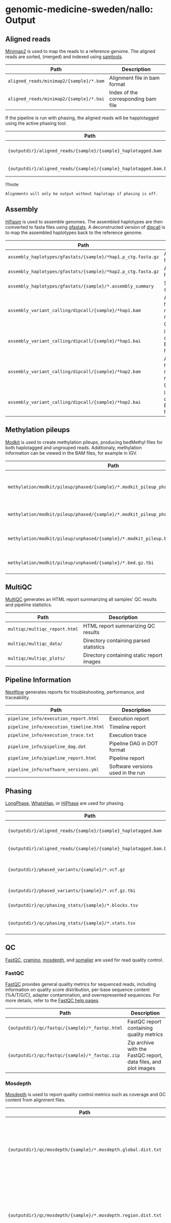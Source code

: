 # genomic-medicine-sweden/nallo: Output

## Aligned reads

[Minimap2](https://github.com/lh3/minimap2) is used to map the reads to a reference genome. The aligned reads are sorted, (merged) and indexed using [samtools](https://github.com/samtools/samtools).

| Path                                    | Description                         |
| --------------------------------------- | ----------------------------------- |
| `aligned_reads/minimap2/{sample}/*.bam` | Alignment file in bam format        |
| `aligned_reads/minimap2/{sample}/*.bai` | Index of the corresponding bam file |

If the pipeline is run with phasing, the aligned reads will be happlotagged using the active phasing tool.

| Path                                                              | Description             |
| ----------------------------------------------------------------- | ----------------------- |
| `{outputdir}/aligned_reads/{sample}/{sample}_haplotagged.bam`     | BAM file with haplotags |
| `{outputdir}/aligned_reads/{sample}/{sample}_haplotagged.bam.bai` | Index of the BAM file   |

!!!note

    Alignments will only be output without haplotags if phasing is off.

## Assembly

[Hifiasm](https://github.com/chhylp123/hifiasm) is used to assemble genomes. The assembled haplotypes are then comverted to fasta files using [gfastats](https://github.com/vgl-hub/gfastats). A deconstructed version of [dipcall](https://github.com/lh3/dipcall) is to map the assembled haplotypes back to the reference genome.

| Path                                                         | Description                                          |
| ------------------------------------------------------------ | ---------------------------------------------------- |
| `assembly_haplotypes/gfastats/{sample}/*hap1.p_ctg.fasta.gz` | Assembled haplotype 1                                |
| `assembly_haplotypes/gfastats/{sample}/*hap2.p_ctg.fasta.gz` | Assembled haplotype 2                                |
| `assembly_haplotypes/gfastats/{sample}/*.assembly_summary`   | Summary statistics                                   |
| `assembly_variant_calling/dipcall/{sample}/*hap1.bam`        | Assembled haplotype 1 mapped to the reference genome |
| `assembly_variant_calling/dipcall/{sample}/*hap1.bai`        | Index of the corresponding BAM file for haplotype 1  |
| `assembly_variant_calling/dipcall/{sample}/*hap2.bam`        | Assembled haplotype 2 mapped to the reference genome |
| `assembly_variant_calling/dipcall/{sample}/*hap2.bai`        | Index of the corresponding BAM file for haplotype 2  |

## Methylation pileups

[Modkit](https://github.com/nanoporetech/modkit) is used to create methylation pileups, producing bedMethyl files for both haplotagged and ungrouped reads. Additionaly, methylation information can be viewed in the BAM files, for example in IGV.

| Path                                                                                | Description                                               |
| ----------------------------------------------------------------------------------- | --------------------------------------------------------- |
| `methylation/modkit/pileup/phased/{sample}/*.modkit_pileup_phased_*.bed.gz`         | bedMethyl file with summary counts from haplotagged reads |
| `methylation/modkit/pileup/phased/{sample}/*.modkit_pileup_phased_ungrouped.bed.gz` | bedMethyl file for ungrouped reads                        |
| `methylation/modkit/pileup/unphased/{sample}/*.modkit_pileup.bed.gz`                | bedMethyl file with summary counts from all reads         |
| `methylation/modkit/pileup/unphased/{sample}/*.bed.gz.tbi`                          | Index of the corresponding bedMethyl file                 |

## MultiQC

[MultiQC](http://multiqc.info) generates an HTML report summarizing all samples' QC results and pipeline statistics.

| Path                          | Description                               |
| ----------------------------- | ----------------------------------------- |
| `multiqc/multiqc_report.html` | HTML report summarizing QC results        |
| `multiqc/multiqc_data/`       | Directory containing parsed statistics    |
| `multiqc/multiqc_plots/`      | Directory containing static report images |

## Pipeline Information

[Nextflow](https://www.nextflow.io/docs/latest/tracing.html) generates reports for troubleshooting, performance, and traceability.

| Path                                    | Description                       |
| --------------------------------------- | --------------------------------- |
| `pipeline_info/execution_report.html`   | Execution report                  |
| `pipeline_info/execution_timeline.html` | Timeline report                   |
| `pipeline_info/execution_trace.txt`     | Execution trace                   |
| `pipeline_info/pipeline_dag.dot`        | Pipeline DAG in DOT format        |
| `pipeline_info/pipeline_report.html`    | Pipeline report                   |
| `pipeline_info/software_versions.yml`   | Software versions used in the run |

## Phasing

[LongPhase](https://github.com/twolinin/longphase), [WhatsHap](https://whatshap.readthedocs.io/en/latest/), or [HiPhase](https://github.com/PacificBiosciences/HiPhase) are used for phasing.

| Path                                                              | Description                   |
| ----------------------------------------------------------------- | ----------------------------- |
| `{outputdir}/aligned_reads/{sample}/{sample}_haplotagged.bam`     | BAM file with haplotags       |
| `{outputdir}/aligned_reads/{sample}/{sample}_haplotagged.bam.bai` | Index of the BAM file         |
| `{outputdir}/phased_variants/{sample}/*.vcf.gz`                   | VCF file with phased variants |
| `{outputdir}/phased_variants/{sample}/*.vcf.gz.tbi`               | Index of the VCF file         |
| `{outputdir}/qc/phasing_stats/{sample}/*.blocks.tsv`              | Phase block file              |
| `{outputdir}/qc/phasing_stats/{sample}/*.stats.tsv`               | Phasing statistics file       |

## QC

[FastQC](http://www.bioinformatics.babraham.ac.uk/projects/fastqc/), [cramino](https://github.com/wdecoster/cramino), [mosdepth](https://github.com/brentp/mosdepth), and [somalier](https://github.com/brentp/somalier) are used for read quality control.

### FastQC

[FastQC](http://www.bioinformatics.babraham.ac.uk/projects/fastqc/) provides general quality metrics for sequenced reads, including information on quality score distribution, per-base sequence content (%A/T/G/C), adapter contamination, and overrepresented sequences. For more details, refer to the [FastQC help pages](http://www.bioinformatics.babraham.ac.uk/projects/fastqc/Help/).

| Path                                           | Description                                                     |
| ---------------------------------------------- | --------------------------------------------------------------- |
| `{outputdir}/qc/fastqc/{sample}/*_fastqc.html` | FastQC report containing quality metrics                        |
| `{outputdir}/qc/fastqc/{sample}/*_fastqc.zip`  | Zip archive with the FastQC report, data files, and plot images |

### Mosdepth

[Mosdepth](https://github.com/brentp/mosdepth) is used to report quality control metrics such as coverage and GC content from alignment files.

| Path                                                          | Description                                                                                                           |
| ------------------------------------------------------------- | --------------------------------------------------------------------------------------------------------------------- |
| `{outputdir}/qc/mosdepth/{sample}/*.mosdepth.global.dist.txt` | Cumulative distribution of bases covered for at least a given coverage value, across chromosomes and the whole genome |
| `{outputdir}/qc/mosdepth/{sample}/*.mosdepth.region.dist.txt` | Cumulative distribution of bases covered for at least a given coverage value, across regions (if a BED file is used)  |
| `{outputdir}/qc/mosdepth/{sample}/*.mosdepth.summary.txt`     | Mosdepth summary file                                                                                                 |
| `{outputdir}/qc/mosdepth/{sample}/*.regions.bed.gz`           | Depth per region (if a BED file is used)                                                                              |
| `{outputdir}/qc/mosdepth/{sample}/*.regions.bed.gz.csi`       | Index of the regions.bed.gz file                                                                                      |

### Cramino

[cramino](https://github.com/wdecoster/cramino) is used to analyze both phased and unphased reads.

| Path                                               | Description                                                                                          |
| -------------------------------------------------- | ---------------------------------------------------------------------------------------------------- |
| `{outputdir}/qc/cramino/phased/{sample}/*.arrow`   | Read length and quality in [Apache Arrow](https://arrow.apache.org/docs/format/Columnar.html) format |
| `{outputdir}/qc/cramino/phased/{sample}/*.txt`     | Summary information in text format                                                                   |
| `{outputdir}/qc/cramino/unphased/{sample}/*.arrow` | Read length and quality in [Apache Arrow](https://arrow.apache.org/docs/format/Columnar.html) format |
| `{outputdir}/qc/cramino/unphased/{sample}/*.txt`   | Summary information in text format                                                                   |

### Somalier

[somalier](https://github.com/brentp/somalier) checks relatedness and sex.

| Path                                                             | Description                                 |
| ---------------------------------------------------------------- | ------------------------------------------- |
| `{outputdir}/predigree/{project}.ped`                            | PED file updated with somalier-inferred sex |
| `{outputdir}/qc/somalier/relate/{project}/{project}.html`        | HTML report                                 |
| `{outputdir}/qc/somalier/relate/{project}/{project}.pairs.tsv`   | Information about sample pairs              |
| `{outputdir}/qc/somalier/relate/{project}/{project}.samples.tsv` | Information about individual samples        |

## Variants

### CNVs

[HiFiCNV](https://github.com/PacificBiosciences/HiFiCNV) is used to call CNVs, producing copy number, depth, and MAF tracks for IGV.

| Path                                              | Description                               |
| ------------------------------------------------- | ----------------------------------------- |
| `cnv_calling/hificnv/{sample}/*.copynum.bedgraph` | Copy number in bedgraph format            |
| `cnv_calling/hificnv/{sample}/*.depth.bw`         | Depth track in BigWig format              |
| `cnv_calling/hificnv/{sample}/*.maf.bw`           | Minor allele frequencies in BigWig format |
| `cnv_calling/hificnv/{sample}/*.vcf.gz`           | VCF file containing CNV variants          |
| `cnv_calling/hificnv/{sample}/*.vcf.gz.tbi`       | Index of the corresponding VCF file       |

### Paralogous genes

[Paraphase](https://github.com/PacificBiosciences/paraphase) is used to call paralogous genes.

| Path                                                        | Description                             |
| ----------------------------------------------------------- | --------------------------------------- |
| `paraphase/{sample}/*.bam`                                  | BAM file with haplotypes grouped by HP  |
| `paraphase/{sample}/*.bai`                                  | Index of the BAM file                   |
| `paraphase/{sample}/*.json`                                 | Summary of haplotypes and variant calls |
| `paraphase/{sample}_paraphase_vcfs/{sample}_{gene}_vcf`     | VCF file per gene                       |
| `paraphase/{sample}_paraphase_vcfs/{sample}_{gene}_vcf.tbi` | Index of the VCF file                   |

### Repeats

[TRGT](https://github.com/PacificBiosciences/trgt) is used to call repeats:

| Path                                                                  | Description                               |
| --------------------------------------------------------------------- | ----------------------------------------- |
| `{outputdir}/repeat_calling/trgt/multi_sample/{project}/*.vcf.gz`     | Merged VCF file for all samples           |
| `{outputdir}/repeat_calling/trgt/multi_sample/{project}/*.vcf.gz.tbi` | Index of the VCF file                     |
| `{outputdir}/repeat_calling/trgt/single_sample/{sample}/*.vcf.gz`     | VCF file with called repeats for a sample |
| `{outputdir}/repeat_calling/trgt/single_sample/{sample}/*.vcf.gz.tbi` | Index of the VCF file                     |
| `{outputdir}/repeat_calling/trgt/single_sample/{sample}/*.bam`        | BAM file with sorted spanning reads       |
| `{outputdir}/repeat_calling/trgt/single_sample/{sample}/*.bai`        | Index of the BAM file                     |

[Stranger](https://github.com/Clinical-Genomics/stranger) is used to annotate them:

| Path                                                           | Description                     |
| -------------------------------------------------------------- | ------------------------------- |
| `{outputdir}/repeat_annotation/stranger/{sample}/*.vcf.gz`     | Annotated VCF file              |
| `{outputdir}/repeat_annotation/stranger/{sample}/*.vcf.gz.tbi` | Index of the annotated VCF file |

### SNVs

[DeepVariant](https://github.com/google/deepvariant) is used to call variants, while [bcftools](https://samtools.github.io/bcftools/bcftools.html) and [GLnexus](https://github.com/dnanexus-rnd/GLnexus) are used for merging variants.

!!!note

    Variants are only output without annotation and ranking if these subworkflows are turned off.

| Path                                                   | Description                                                                 |
| ------------------------------------------------------ | --------------------------------------------------------------------------- |
| `snvs/single_sample/{sample}/{sample}_snv.vcf.gz`      | VCF file containing called variants with alternative genotypes for a sample |
| `snvs/single_sample/{sample}/{sample}_snv.vcf.gz.tbi`  | Index of the corresponding VCF file                                         |
| `snvs/multi_sample/{project}/{project}_snv.vcf.gz`     | VCF file containing called variants for all samples                         |
| `snvs/multi_sample/{project}/{project}_snv.vcf.gz.tbi` | Index of the corresponding VCF file                                         |
| `snvs/stats/single_sample/*.stats.txt`                 | Variant statistics                                                          |

[echtvar](https://github.com/brentp/echtvar) and [VEP](https://www.ensembl.org/vep) are used for annotating SNVs, while [CADD](https://cadd.gs.washington.edu/) is used to annotate INDELs with CADD scores.

!!!note

    Variants are only output without ranking if that subworkflows are turned off.

| Path                                                             | Description                                                                    |
| ---------------------------------------------------------------- | ------------------------------------------------------------------------------ |
| `databases/echtvar/encode/{project}/*.zip`                       | Database with allele frequency (AF) and allele count (AC) for all samples      |
| `snvs/single_sample/{sample}/{sample}_snv_annotated.vcf.gz`      | VCF file containing annotated variants with alternative genotypes for a sample |
| `snvs/single_sample/{sample}/{sample}_snv_annotated.vcf.gz.tbi`  | Index of the annotated VCF file                                                |
| `snvs/multi_sample/{project}/{project}_snv_annotated.vcf.gz`     | VCF file containing annotated variants for all samples                         |
| `snvs/multi_sample/{project}/{project}_snv_annotated.vcf.gz.tbi` | Index of the annotated VCF file                                                |

[GENMOD](https://github.com/Clinical-Genomics/genmod) is used to rank the annotated SNVs and INDELs.

| Path                                                                    | Description                                                 |
| ----------------------------------------------------------------------- | ----------------------------------------------------------- |
| `snvs/single_sample/{sample}/{sample}_snv_annotated_ranked.vcf.gz`      | VCF file with annotated and ranked variants for a sample    |
| `snvs/single_sample/{sample}/{sample}_snv_annotated_ranked.vcf.gz.tbi`  | Index of the ranked VCF file                                |
| `snvs/multi_sample/{project}/{project}_snv_annotated_ranked.vcf.gz`     | VCF file with annotated and ranked variants for all samples |
| `snvs/multi_sample/{project}/{project}_snv_annotated_ranked.vcf.gz.tbi` | Index of the ranked VCF file                                |

### SVs

[Severus](https://github.com/KolmogorovLab/Severus) or [Sniffles](https://github.com/fritzsedlazeck/Sniffles) is used to call structural variants, and [SVDB](https://github.com/J35P312/SVDB) is used to merge variants within and between samples.

!!!note

    Variants are only output without annotation if that subworkflow is turned off.

| Path                                                  | Description                                                  |
| ----------------------------------------------------- | ------------------------------------------------------------ |
| `svs/multi_sample/{project}/{project}_svs.vcf.gz`     | VCF file with merged structural variants for all samples     |
| `svs/multi_sample/{project}/{project}_svs.vcf.gz.tbi` | Index of the merged VCF file                                 |
| `svs/single_sample/{sample}/*.vcf.gz`                 | VCF file with merged structural variants for a single sample |
| `svs/single_sample/{sample}/*.vcf.gz.tbi`             | Index of the VCF file                                        |

[SVDB](https://github.com/J35P312/SVDB) and [VEP](https://www.ensembl.org/vep) are used to annotate structural variants.

| Path                                                            | Description                                                        |
| --------------------------------------------------------------- | ------------------------------------------------------------------ |
| `svs/multi_sample/{project}/{project}_svs_annotated.vcf.gz`     | VCF file with annotated merged structural variants for all samples |
| `svs/multi_sample/{project}/{project}_svs_annotated.vcf.gz.tbi` | Index of the annotated VCF file                                    |
| `svs/single_sample/{sample}/*.vcf_annotated.gz`                 | VCF file with annotated structural variants for a single sample    |
| `svs/single_sample/{sample}/*.vcf_annotated.gz.tbi`             | Index of the annotated VCF file                                    |

